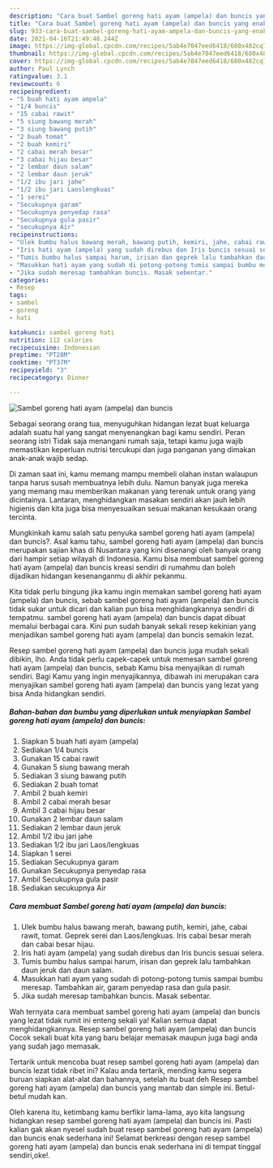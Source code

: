 ```yaml
---
description: "Cara buat Sambel goreng hati ayam (ampela) dan buncis yang enak dan Mudah Dibuat"
title: "Cara buat Sambel goreng hati ayam (ampela) dan buncis yang enak dan Mudah Dibuat"
slug: 933-cara-buat-sambel-goreng-hati-ayam-ampela-dan-buncis-yang-enak-dan-mudah-dibuat
date: 2021-04-16T21:49:48.244Z
image: https://img-global.cpcdn.com/recipes/5ab4e7047eed6418/680x482cq70/sambel-goreng-hati-ayam-ampela-dan-buncis-foto-resep-utama.jpg
thumbnail: https://img-global.cpcdn.com/recipes/5ab4e7047eed6418/680x482cq70/sambel-goreng-hati-ayam-ampela-dan-buncis-foto-resep-utama.jpg
cover: https://img-global.cpcdn.com/recipes/5ab4e7047eed6418/680x482cq70/sambel-goreng-hati-ayam-ampela-dan-buncis-foto-resep-utama.jpg
author: Paul Lynch
ratingvalue: 3.1
reviewcount: 6
recipeingredient:
- "5 buah hati ayam ampela"
- "1/4 buncis"
- "15 cabai rawit"
- "5 siung bawang merah"
- "3 siung bawang putih"
- "2 buah tomat"
- "2 buah kemiri"
- "2 cabai merah besar"
- "3 cabai hijau besar"
- "2 lembar daun salam"
- "2 lembar daun jeruk"
- "1/2 ibu jari jahe"
- "1/2 ibu jari Laoslengkuas"
- "1 serei"
- "Secukupnya garam"
- "Secukupnya penyedap rasa"
- "Secukupnya gula pasir"
- "secukupnya Air"
recipeinstructions:
- "Ulek bumbu halus bawang merah, bawang putih, kemiri, jahe, cabai rawit, tomat. Geprek serei dan Laos/lengkuas. Iris cabai besar merah dan cabai besar hijau."
- "Iris hati ayam (ampela) yang sudah direbus dan Iris buncis sesuai selera."
- "Tumis bumbu halus sampai harum, irisan dan geprek lalu tambahkan daun jeruk dan daun salam."
- "Masukkan hati ayam yang sudah di potong-potong tumis sampai bumbu meresap. Tambahkan air, garam penyedap rasa dan gula pasir."
- "Jika sudah meresap tambahkan buncis. Masak sebentar."
categories:
- Resep
tags:
- sambel
- goreng
- hati

katakunci: sambel goreng hati 
nutrition: 112 calories
recipecuisine: Indonesian
preptime: "PT28M"
cooktime: "PT37M"
recipeyield: "3"
recipecategory: Dinner

---
```



![Sambel goreng hati ayam (ampela) dan buncis](https://img-global.cpcdn.com/recipes/5ab4e7047eed6418/680x482cq70/sambel-goreng-hati-ayam-ampela-dan-buncis-foto-resep-utama.jpg)

Sebagai seorang orang tua, menyuguhkan hidangan lezat buat keluarga adalah suatu hal yang sangat menyenangkan bagi kamu sendiri. Peran seorang istri Tidak saja menangani rumah saja, tetapi kamu juga wajib memastikan keperluan nutrisi tercukupi dan juga panganan yang dimakan anak-anak wajib sedap.

Di zaman  saat ini, kamu memang mampu membeli olahan instan walaupun tanpa harus susah membuatnya lebih dulu. Namun banyak juga mereka yang memang mau memberikan makanan yang terenak untuk orang yang dicintainya. Lantaran, menghidangkan masakan sendiri akan jauh lebih higienis dan kita juga bisa menyesuaikan sesuai makanan kesukaan orang tercinta. 



Mungkinkah kamu salah satu penyuka sambel goreng hati ayam (ampela) dan buncis?. Asal kamu tahu, sambel goreng hati ayam (ampela) dan buncis merupakan sajian khas di Nusantara yang kini disenangi oleh banyak orang dari hampir setiap wilayah di Indonesia. Kamu bisa membuat sambel goreng hati ayam (ampela) dan buncis kreasi sendiri di rumahmu dan boleh dijadikan hidangan kesenanganmu di akhir pekanmu.

Kita tidak perlu bingung jika kamu ingin memakan sambel goreng hati ayam (ampela) dan buncis, sebab sambel goreng hati ayam (ampela) dan buncis tidak sukar untuk dicari dan kalian pun bisa menghidangkannya sendiri di tempatmu. sambel goreng hati ayam (ampela) dan buncis dapat dibuat memalui berbagai cara. Kini pun sudah banyak sekali resep kekinian yang menjadikan sambel goreng hati ayam (ampela) dan buncis semakin lezat.

Resep sambel goreng hati ayam (ampela) dan buncis juga mudah sekali dibikin, lho. Anda tidak perlu capek-capek untuk memesan sambel goreng hati ayam (ampela) dan buncis, sebab Kamu bisa menyajikan di rumah sendiri. Bagi Kamu yang ingin menyajikannya, dibawah ini merupakan cara menyajikan sambel goreng hati ayam (ampela) dan buncis yang lezat yang bisa Anda hidangkan sendiri.

<!--inarticleads1-->

##### Bahan-bahan dan bumbu yang diperlukan untuk menyiapkan Sambel goreng hati ayam (ampela) dan buncis:

1. Siapkan 5 buah hati ayam (ampela)
1. Sediakan 1/4 buncis
1. Gunakan 15 cabai rawit
1. Gunakan 5 siung bawang merah
1. Sediakan 3 siung bawang putih
1. Sediakan 2 buah tomat
1. Ambil 2 buah kemiri
1. Ambil 2 cabai merah besar
1. Ambil 3 cabai hijau besar
1. Gunakan 2 lembar daun salam
1. Sediakan 2 lembar daun jeruk
1. Ambil 1/2 ibu jari jahe
1. Sediakan 1/2 ibu jari Laos/lengkuas
1. Siapkan 1 serei
1. Sediakan Secukupnya garam
1. Gunakan Secukupnya penyedap rasa
1. Ambil Secukupnya gula pasir
1. Sediakan secukupnya Air




<!--inarticleads2-->

##### Cara membuat Sambel goreng hati ayam (ampela) dan buncis:

1. Ulek bumbu halus bawang merah, bawang putih, kemiri, jahe, cabai rawit, tomat. Geprek serei dan Laos/lengkuas. Iris cabai besar merah dan cabai besar hijau.
1. Iris hati ayam (ampela) yang sudah direbus dan Iris buncis sesuai selera.
1. Tumis bumbu halus sampai harum, irisan dan geprek lalu tambahkan daun jeruk dan daun salam.
1. Masukkan hati ayam yang sudah di potong-potong tumis sampai bumbu meresap. Tambahkan air, garam penyedap rasa dan gula pasir.
1. Jika sudah meresap tambahkan buncis. Masak sebentar.




Wah ternyata cara membuat sambel goreng hati ayam (ampela) dan buncis yang lezat tidak rumit ini enteng sekali ya! Kalian semua dapat menghidangkannya. Resep sambel goreng hati ayam (ampela) dan buncis Cocok sekali buat kita yang baru belajar memasak maupun juga bagi anda yang sudah jago memasak.

Tertarik untuk mencoba buat resep sambel goreng hati ayam (ampela) dan buncis lezat tidak ribet ini? Kalau anda tertarik, mending kamu segera buruan siapkan alat-alat dan bahannya, setelah itu buat deh Resep sambel goreng hati ayam (ampela) dan buncis yang mantab dan simple ini. Betul-betul mudah kan. 

Oleh karena itu, ketimbang kamu berfikir lama-lama, ayo kita langsung hidangkan resep sambel goreng hati ayam (ampela) dan buncis ini. Pasti kalian gak akan nyesel sudah buat resep sambel goreng hati ayam (ampela) dan buncis enak sederhana ini! Selamat berkreasi dengan resep sambel goreng hati ayam (ampela) dan buncis enak sederhana ini di tempat tinggal sendiri,oke!.


